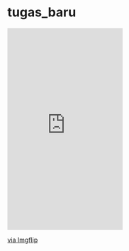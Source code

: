 # tugas_baru


<div style="width:260px;max-width:100%;"><div style="height:0;padding-bottom:175%;position:relative;"><iframe width="260" height="455" style="position:absolute;top:0;left:0;width:100%;height:100%;" frameBorder="0" src="https://imgflip.com/embed/5wrxj3"></iframe></div><p><a href="https://imgflip.com/gif/5wrxj3">via Imgflip</a></p></div>
